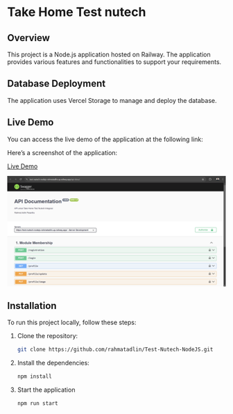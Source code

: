 # Take Home Test nutech


## Overview
This project is a Node.js application hosted on Railway.  The application provides various features and functionalities to support your requirements.

## Database Deployment

The application uses Vercel Storage to manage and deploy the database.

## Live Demo

You can access the live demo of the application at the following link:

Here’s a screenshot of the application:

[Live Demo](https://test-nutech-nodejs-rahmatadlin.up.railway.app/)

![App Screenshot](assets/tampilan.png) 

## Installation

To run this project locally, follow these steps:

1. Clone the repository:
   ```bash
   git clone https://github.com/rahmatadlin/Test-Nutech-NodeJS.git
2. Install the dependencies:
    ```bash
    npm install
3. Start the application
    ```bash
    npm run start